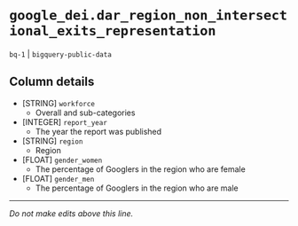 # `google_dei.dar_region_non_intersectional_exits_representation`
`bq-1` | `bigquery-public-data`

## Column details
* [STRING]    `workforce`
  - Overall and sub-categories
* [INTEGER]   `report_year`
  - The year the report was published
* [STRING]    `region`
  - Region
* [FLOAT]     `gender_women`
  - The percentage of Googlers in the region who are female
* [FLOAT]     `gender_men`
  - The percentage of Googlers in the region who are male

-------------------------------------------------------------------------------
*Do not make edits above this line.*
